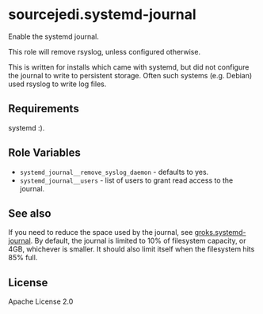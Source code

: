 # sourcejedi.systemd-journal

Enable the systemd journal.

This role will remove rsyslog, unless configured otherwise.

This is written for installs which came with systemd, but did not configure the journal to write to persistent storage.  Often such systems (e.g. Debian) used rsyslog to write log files.

## Requirements

systemd :).

## Role Variables

* `systemd_journal__remove_syslog_daemon` - defaults to yes.
* `systemd_journal__users` - list of users to grant read access to the journal.


## See also

If you need to reduce the space used by the journal, see
[groks.systemd-journal](https://galaxy.ansible.com/groks/systemd-journal/).
By default, the journal is limited to 10% of filesystem capacity, or 4GB, whichever is smaller.
It should also limit itself when the filesystem hits 85% full.

## License

Apache License 2.0
